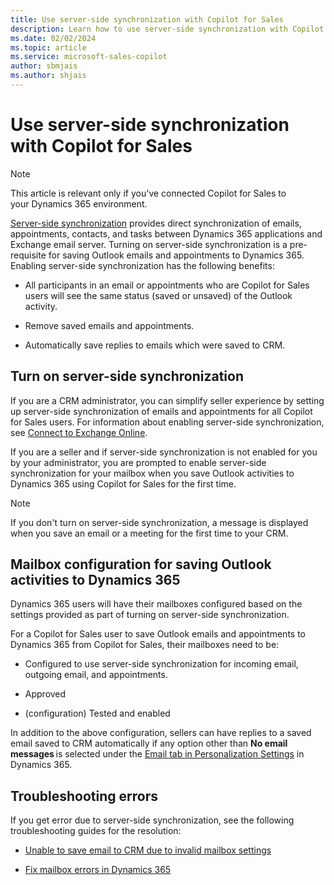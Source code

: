 ```yaml
---
title: Use server-side synchronization with Copilot for Sales
description: Learn how to use server-side synchronization with Copilot for Sales.
ms.date: 02/02/2024
ms.topic: article
ms.service: microsoft-sales-copilot
author: sbmjais
ms.author: shjais
---
```


# Use server-side synchronization with Copilot for Sales

> [!NOTE]
> This article is relevant only if you've connected Copilot for Sales to your Dynamics 365 environment.

[Server-side synchronization](/power-platform/admin/server-side-synchronization) provides direct synchronization of emails, appointments, contacts, and tasks between Dynamics 365 applications and Exchange email server. Turning on server-side synchronization is a pre-requisite for saving Outlook emails and appointments to Dynamics 365. Enabling server-side synchronization has the following benefits:

- All participants in an email or appointments who are Copilot for Sales users will see the same status (saved or unsaved) of the Outlook activity.

- Remove saved emails and appointments.

- Automatically save replies to emails which were saved to CRM.

## Turn on server-side synchronization

If you are a CRM administrator, you can simplify seller experience by setting up server-side synchronization of emails and appointments for all Copilot for Sales users. For information about enabling server-side synchronization, see [Connect to Exchange Online](/power-platform/admin/connect-exchange-online).

If you are a seller and if server-side synchronization is not enabled for you by your administrator, you are prompted to enable server-side synchronization for your mailbox when you save Outlook activities to Dynamics 365 using Copilot for Sales for the first time.

> [!NOTE]
> If you don't turn on server-side synchronization, a message is displayed when you save an email or a meeting for the first time to your CRM.

## Mailbox configuration for saving Outlook activities to Dynamics 365

Dynamics 365 users will have their mailboxes configured based on the settings provided as part of turning on server-side synchronization.

For a Copilot for Sales user to save Outlook emails and appointments to Dynamics 365 from Copilot for Sales, their mailboxes need to be:

- Configured to use server-side synchronization for incoming email, outgoing email, and appointments.

- Approved

- (configuration) Tested and enabled

In addition to the above configuration, sellers can have replies to a saved email saved to CRM automatically if any option other than **No email messages** is selected under the [Email tab in Personalization Settings](/power-apps/user/set-personal-options#email-tab-options) in Dynamics 365.  

## Troubleshooting errors

If you get error due to server-side synchronization, see the following troubleshooting guides for the resolution:

- [Unable to save email to CRM due to invalid mailbox settings](tsg-mailbox-settings.md)

- [Fix mailbox errors in Dynamics 365](tsg-mailbox-errors.md)
